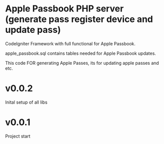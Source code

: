 Apple Passbook PHP server (generate pass register device and update pass)
======================================



CodeIgniter Framework with full functional for Apple Passbook.

apple_passbook.sql contains tables needed for Apple Passbook updates. 

This code FOR generating Apple Passes, its for updating apple passes and etc.


v0.0.2
=======================================
Inital setup of all libs

v0.0.1
=======================================
Project start
